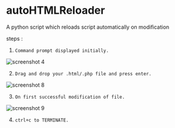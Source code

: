 # autoHTMLReloader
A python script which reloads script automatically on modification

steps :

1)     Command prompt displayed initially.

![screenshot 4](https://cloud.githubusercontent.com/assets/21128320/22887022/70b9c366-f226-11e6-9f4c-425838b98fc9.png)

2)     Drag and drop your .html/.php file and press enter.

![screenshot 8](https://cloud.githubusercontent.com/assets/21128320/22887390/e5cd0888-f227-11e6-9297-a797f4b43e2f.png)

3)     On first successful modification of file.

![screenshot 9](https://cloud.githubusercontent.com/assets/21128320/22887391/e6da4f60-f227-11e6-8ee3-8fb80f87496b.png)

4)     ctrl+c to TERMINATE.

